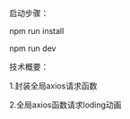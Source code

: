 启动步骤：

   npm run install
   
   npm run dev
   
   
技术概要：

   1.封装全局axios请求函数
   
   2.全局axios函数请求loding动画
   
